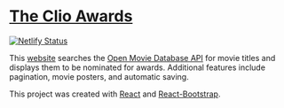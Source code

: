 # [The Clio Awards](https://clio.saahiljaffer.com/)

[![Netlify Status](https://api.netlify.com/api/v1/badges/97ee9472-dcb1-4bc5-982b-b6a887f4f9e6/deploy-status)](https://app.netlify.com/sites/competent-wescoff-fcec25/deploys)

This [website](https://clio.saahiljaffer.com/) searches the [Open Movie Database API](https://omdbapi.com) for movie titles and displays them to be nominated for awards. Additional features include pagination, movie posters, and automatic saving.

This project was created with [React](https://reactjs.org) and [React-Bootstrap](https://react-bootstrap.github.io/). 
